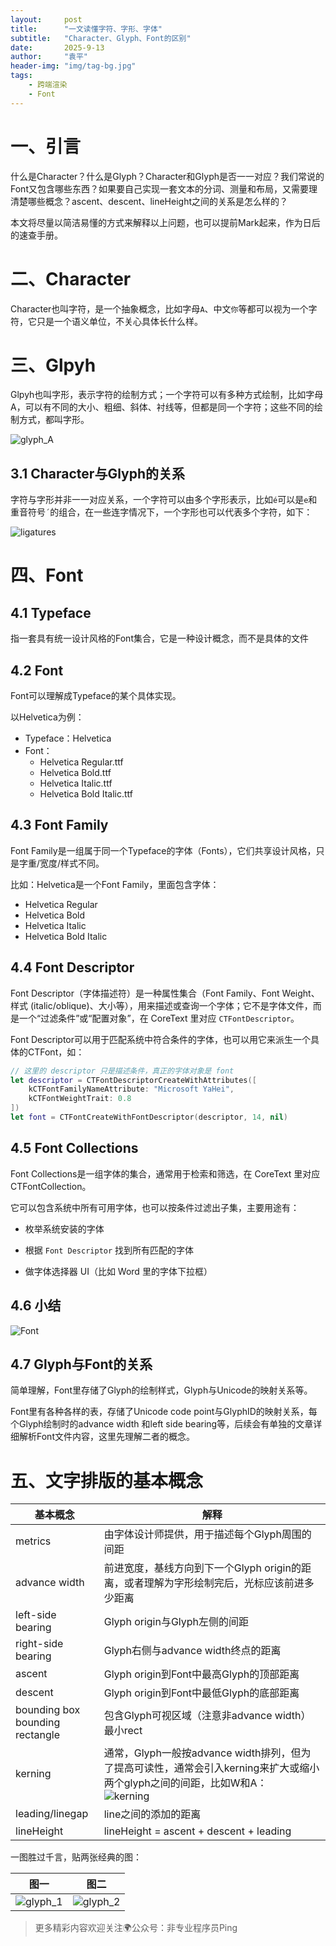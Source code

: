 ```yaml
---
layout:     post
title:      "一文读懂字符、字形、字体"
subtitle:   "Character、Glyph、Font的区别"
date:       2025-9-13
author:     "袁平"
header-img: "img/tag-bg.jpg"
tags:
    - 跨端渲染
    - Font
---
```


# 一、引言

什么是Character？什么是Glyph？Character和Glyph是否一一对应？我们常说的Font又包含哪些东西？如果要自己实现一套文本的分词、测量和布局，又需要理清楚哪些概念？ascent、descent、lineHeight之间的关系是怎么样的？

本文将尽量以简洁易懂的方式来解释以上问题，也可以提前Mark起来，作为日后的速查手册。

# 二、Character

Character也叫字符，是一个抽象概念，比如字母`A`、中文`你`等都可以视为一个字符，它只是一个语义单位，不关心具体长什么样。

# 三、Glpyh

Glpyh也叫字形，表示字符的绘制方式；一个字符可以有多种方式绘制，比如字母A，可以有不同的大小、粗细、斜体、衬线等，但都是同一个字符；这些不同的绘制方式，都叫字形。

![glyph_A](/img/post/一文读懂字符、字形、字体/glyph_A.png)

## 3.1 Character与Glyph的关系

字符与字形并非一一对应关系，一个字符可以由多个字形表示，比如`é`可以是`e`和重音符号`´`的组合，在一些连字情况下，一个字形也可以代表多个字符，如下：

![ligatures](/img/post/一文读懂字符、字形、字体/ligatures.png)

# 四、Font

## 4.1 Typeface

指一套具有统一设计风格的Font集合，它是一种设计概念，而不是具体的文件

## 4.2 Font

Font可以理解成Typeface的某个具体实现。

以Helvetica为例：

- Typeface：Helvetica
- Font：
  - Helvetica Regular.ttf
  - Helvetica Bold.ttf
  - Helvetica Italic.ttf
  - Helvetica Bold Italic.ttf

## 4.3 Font Family

Font Family是一组属于同一个Typeface的字体（Fonts），它们共享设计风格，只是字重/宽度/样式不同。

比如：Helvetica是一个Font Family，里面包含字体：

- Helvetica Regular
- Helvetica Bold
- Helvetica Italic
- Helvetica Bold Italic

## 4.4 Font Descriptor

Font Descriptor（字体描述符）是一种属性集合（Font Family、Font Weight、样式 (italic/oblique)、大小等），用来描述或查询一个字体；它不是字体文件，而是一个“过滤条件”或“配置对象”，在 CoreText 里对应 `CTFontDescriptor`。

Font Descriptor可以用于匹配系统中符合条件的字体，也可以用它来派生一个具体的CTFont，如：

```swift
// 这里的 descriptor 只是描述条件，真正的字体对象是 font
let descriptor = CTFontDescriptorCreateWithAttributes([
    kCTFontFamilyNameAttribute: "Microsoft YaHei",
    kCTFontWeightTrait: 0.8
])
let font = CTFontCreateWithFontDescriptor(descriptor, 14, nil)
```

## 4.5 Font Collections

Font Collections是一组字体的集合，通常用于检索和筛选，在 CoreText 里对应CTFontCollection。

它可以包含系统中所有可用字体，也可以按条件过滤出子集，主要用途有：

- 枚举系统安装的字体

- 根据 `Font Descriptor` 找到所有匹配的字体

- 做字体选择器 UI（比如 Word 里的字体下拉框）

## 4.6 小结

![Font](/img/post/一文读懂字符、字形、字体/Font.png)

## 4.7 Glyph与Font的关系

简单理解，Font里存储了Glyph的绘制样式，Glyph与Unicode的映射关系等。

Font里有各种各样的表，存储了Unicode code point与GlyphID的映射关系，每个Glyph绘制时的advance width 和left side bearing等，后续会有单独的文章详细解析Font文件内容，这里先理解二者的概念。

# 五、文字排版的基本概念

| 基本概念                             | 解释                                                         |
| ------------------------------------ | ------------------------------------------------------------ |
| metrics                              | 由字体设计师提供，用于描述每个Glyph周围的间距                |
| advance width                        | 前进宽度，基线方向到下一个Glyph origin的距离，或者理解为字形绘制完后，光标应该前进多少距离 |
| left-side bearing                    | Glyph origin与Glyph左侧的间距                                |
| right-side bearing                   | Glyph右侧与advance width终点的距离                           |
| ascent                               | Glyph origin到Font中最高Glyph的顶部距离                      |
| descent                              | Glyph origin到Font中最低Glyph的底部距离                      |
| bounding box<br />bounding rectangle | 包含Glyph可视区域（注意非advance width）最小rect             |
| kerning                              | 通常，Glyph一般按advance width排列，但为了提高可读性，通常会引入kerning来扩大或缩小两个glyph之间的间距，比如W和A：<br />![kerning](/img/post/一文读懂字符、字形、字体/kerning.png) |
| leading/linegap                      | line之间的添加的距离                                         |
| lineHeight                           | lineHeight = ascent + descent + leading                      |

一图胜过千言，贴两张经典的图：

| 图一                                                       | 图二                                                       |
| ---------------------------------------------------------- | ---------------------------------------------------------- |
| ![glyph_1](/img/post/一文读懂字符、字形、字体/glyph_1.png) | ![glyph_2](/img/post/一文读懂字符、字形、字体/glyph_2.png) |

> 更多精彩内容欢迎关注🌍公众号：非专业程序员Ping
